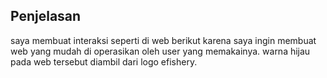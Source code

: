 ## Penjelasan
saya membuat interaksi seperti di web berikut karena saya ingin membuat web yang mudah di operasikan oleh user yang memakainya.
warna hijau pada web tersebut diambil dari logo efishery.